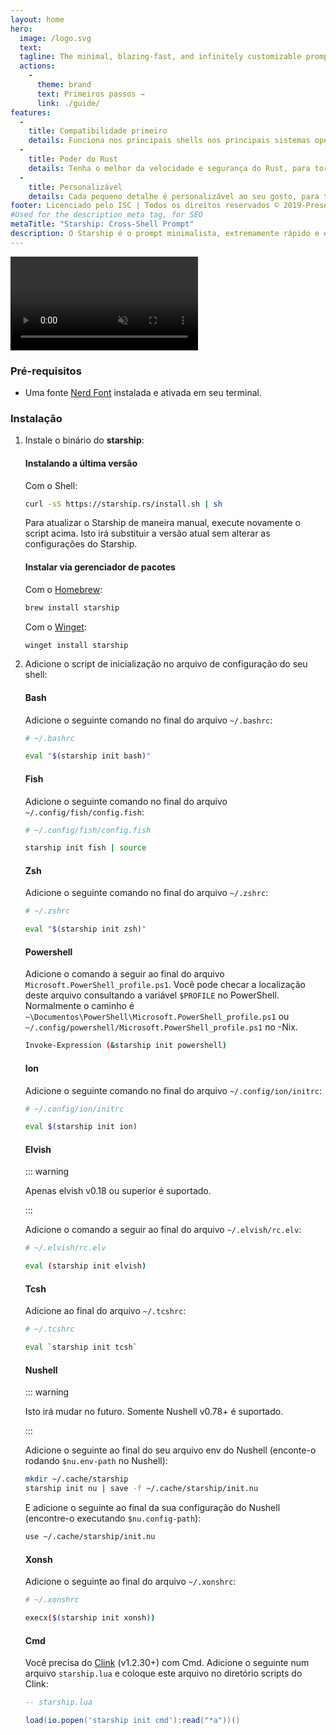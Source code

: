 ```yaml
---
layout: home
hero:
  image: /logo.svg
  text:
  tagline: The minimal, blazing-fast, and infinitely customizable prompt for any shell!
  actions:
    - 
      theme: brand
      text: Primeiros passos →
      link: ./guide/
features:
  - 
    title: Compatibilidade primeiro
    details: Funciona nos principais shells nos principais sistemas operacionais. Use em qualquer lugar!
  - 
    title: Poder do Rust
    details: Tenha o melhor da velocidade e segurança do Rust, para tornar seu prompt o mais rápido e confiável possível.
  - 
    title: Personalizável
    details: Cada pequeno detalhe é personalizável ao seu gosto, para tornar esse prompt o mínimo possível ou rico em recursos, como você preferir.
footer: Licenciado pelo ISC | Todos os direitos reservados © 2019-Presente | Contribuidores Starship
#Used for the description meta tag, for SEO
metaTitle: "Starship: Cross-Shell Prompt"
description: O Starship é o prompt minimalista, extremamente rápido e extremamente personalizável para qualquer shell! Mostra as informações que você precisa, mantendo-se elegante e minimalista. Instalação rápida disponível para Bash, Fish, ZSH, Ion, Tcsh, Elvish, Nu, Xonsh, Cmd e PowerShell.
---
```


<video class="demo-video" muted autoplay loop playsinline>
  <source src="/demo.webm" type="video/webm">
  <source src="/demo.mp4" type="video/mp4">
</video>

### Pré-requisitos

- Uma fonte [Nerd Font](https://www.nerdfonts.com/) instalada e ativada em seu terminal.

### Instalação

1. Instale o binário do **starship**:


   #### Instalando a última versão

   Com o Shell:

   ```sh
   curl -sS https://starship.rs/install.sh | sh
   ```

   Para atualizar o Starship de maneira manual, execute novamente o script acima. Isto irá substituir a versão atual sem alterar as configurações do Starship.


   #### Instalar via gerenciador de pacotes

   Com o [Homebrew](https://brew.sh/):

   ```sh
   brew install starship
   ```

   Com o [Winget](https://github.com/microsoft/winget-cli):

   ```powershell
   winget install starship
   ```

1. Adicione o script de inicialização no arquivo de configuração do seu shell:


   #### Bash

   Adicione o seguinte comando no final do arquivo `~/.bashrc`:

   ```sh
   # ~/.bashrc

   eval "$(starship init bash)"
   ```


   #### Fish

   Adicione o seguinte comando no final do arquivo `~/.config/fish/config.fish`:

   ```sh
   # ~/.config/fish/config.fish

   starship init fish | source
   ```


   #### Zsh

   Adicione o seguinte comando no final do arquivo `~/.zshrc`:

   ```sh
   # ~/.zshrc

   eval "$(starship init zsh)"
   ```


   #### Powershell

   Adicione o comando a seguir ao final do arquivo `Microsoft.PowerShell_profile.ps1`. Você pode checar a localização deste arquivo consultando a variável `$PROFILE` no PowerShell. Normalmente o caminho é  `~\Documentos\PowerShell\Microsoft.PowerShell_profile.ps1` ou `~/.config/powershell/Microsoft.PowerShell_profile.ps1` no -Nix.

   ```sh
   Invoke-Expression (&starship init powershell)
   ```


   #### Ion

   Adicione o seguinte comando no final do arquivo `~/.config/ion/initrc`:

   ```sh
   # ~/.config/ion/initrc

   eval $(starship init ion)
   ```


   #### Elvish

   ::: warning

   Apenas elvish v0.18 ou superior é suportado.

   :::

   Adicione o comando a seguir ao final do arquivo `~/.elvish/rc.elv`:

   ```sh
   # ~/.elvish/rc.elv

   eval (starship init elvish)
   ```


   #### Tcsh

   Adicione ao final do arquivo `~/.tcshrc`:

   ```sh
   # ~/.tcshrc

   eval `starship init tcsh`
   ```


   #### Nushell

   ::: warning

   Isto irá mudar no futuro. Somente Nushell v0.78+ é suportado.

   :::

   Adicione o seguinte ao final do seu arquivo env do Nushell (enconte-o rodando  `$nu.env-path` no Nushell):

   ```sh
   mkdir ~/.cache/starship
   starship init nu | save -f ~/.cache/starship/init.nu
   ```

   E adicione o seguinte ao final da sua configuração do Nushell (encontre-o executando `$nu.config-path`):

   ```sh
   use ~/.cache/starship/init.nu
   ```


   #### Xonsh

   Adicione o seguinte ao final do arquivo `~/.xonshrc`:

   ```sh
   # ~/.xonshrc

   execx($(starship init xonsh))
   ```


   #### Cmd

   Você precisa do [Clink](https://chrisant996.github.io/clink/clink.html) (v1.2.30+) com Cmd. Adicione o seguinte num arquivo `starship.lua` e coloque este arquivo no diretório scripts do Clink:

   ```lua
   -- starship.lua

   load(io.popen('starship init cmd'):read("*a"))()
   ```
